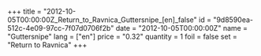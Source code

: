 +++
title = "2012-10-05T00:00:00Z_Return_to_Ravnica_Guttersnipe_[en]_false"
id = "9d8590ea-512c-4e09-97cc-7f07d0706f2b"
date = "2012-10-05T00:00:00Z"
name = "Guttersnipe"
lang = ["en"]
price = "0.32"
quantity = 1
foil = false
set = "Return to Ravnica"
+++
